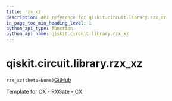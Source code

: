 ```yaml
---
title: rzx_xz
description: API reference for qiskit.circuit.library.rzx_xz
in_page_toc_min_heading_level: 1
python_api_type: function
python_api_name: qiskit.circuit.library.rzx_xz
---
```


<span id="qiskit-circuit-library-rzx-xz" />

# qiskit.circuit.library.rzx\_xz

<span id="qiskit.circuit.library.rzx_xz" />

`rzx_xz(theta=None)`[GitHub](https://github.com/qiskit/qiskit/tree/stable/0.43/qiskit/circuit/library/templates/rzx/rzx_xz.py "view source code")

Template for CX - RXGate - CX.

